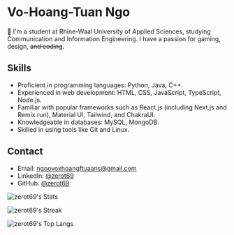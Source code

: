 # Vo-Hoang-Tuan Ngo

👀 I'm a student at Rhine-Waal University of Applied Sciences, studying Communication and Information Engineering. I have a passion for gaming, design, ~~and coding~~.

## Skills

- Proficient in programming languages: Python, Java, C++.
- Experienced in web development: HTML, CSS, JavaScript, TypeScript, Node.js.
- Familiar with popular frameworks such as React.js (including Next.js and Remix.run), Material UI, Tailwind, and ChakraUI.
- Knowledgeable in databases: MySQL, MongoDB.
- Skilled in using tools like Git and Linux.

## Contact

- Email: ngoovoxhoangftuaans@gmail.com
- LinkedIn: [@zerot69](https://www.linkedin.com/in/zerot69/)
- GitHub: [@zerot69](https://github.com/zerot69)

![zerot69's Stats](https://github-readme-stats.vercel.app/api?username=zerot69&show_icons=true&theme=synthwave&hide_border=true&count_private=true&include_all_commits=true)

![zerot69's Streak](https://github-readme-streak-stats.herokuapp.com/?user=zerot69&theme=synthwave&hide_border=true&show_icons=true)

![zerot69's Top Langs](https://github-readme-stats.vercel.app/api/top-langs/?username=zerot69&theme=synthwave&hide_border=true&show_icons=true&layout=compact&langs_count=6)
